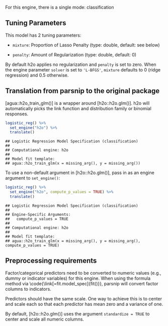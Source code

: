 



For this engine, there is a single mode: classification

## Tuning Parameters



This model has 2 tuning parameters:

- `mixture`: Proportion of Lasso Penalty (type: double, default: see below)

- `penalty`: Amount of Regularization (type: double, default: 0)

By default h2o applies no regularization and `penalty` is set to zero. When the engine parameter `solver` is set to `'L-BFGS'`, `mixture` defaults to 0 (ridge regression) and 0.5 otherwise. 

## Translation from parsnip to the original package

[agua::h2o_train_glm()] is a wrapper around [h2o::h2o.glm()]. h2o will automatically picks the link function and distribution family or binomial responses. 


```r
logistic_reg() %>% 
  set_engine("h2o") %>% 
  translate()
```

```
## Logistic Regression Model Specification (classification)
## 
## Computational engine: h2o 
## 
## Model fit template:
## agua::h2o_train_glm(x = missing_arg(), y = missing_arg())
```

To use a non-default argument in [h2o::h2o.glm()], pass in as an engine argument to `set_engine()`:


```r
logistic_reg() %>% 
  set_engine("h2o", compute_p_values = TRUE) %>% 
  translate()
```

```
## Logistic Regression Model Specification (classification)
## 
## Engine-Specific Arguments:
##   compute_p_values = TRUE
## 
## Computational engine: h2o 
## 
## Model fit template:
## agua::h2o_train_glm(x = missing_arg(), y = missing_arg(), compute_p_values = TRUE)
```

## Preprocessing requirements


Factor/categorical predictors need to be converted to numeric values (e.g., dummy or indicator variables) for this engine. When using the formula method via \\code{\\link[=fit.model_spec]{fit()}}, parsnip will convert factor columns to indicators.


Predictors should have the same scale. One way to achieve this is to center and 
scale each so that each predictor has mean zero and a variance of one.

By default, [h2o::h2o.glm()] uses the argument `standardize = TRUE` to center and scale all numeric columns. 
